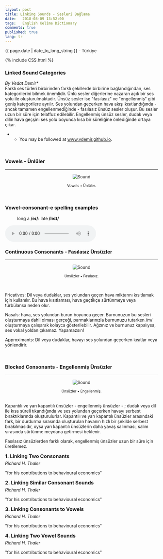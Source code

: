 ```yaml
---
layout: post
title: Linking Sounds - Sesleri Bağlama
date:   2018-08-09 13:52:00
tags:   English Kelime Dictionary
comments: true
published: true
lang: tr
---
```



<p class="meta">{{ page.date | date_to_long_string }} - Türkiye</p>

{% include CSS.html %}

### Linked Sound Categories

_By Vedat Demir*_
<br>
<i class="fas fa-paragraph fa-2x"></i> Farklı ses türleri birbirinden farklı şekillerde birbirine bağlandığından, ses kategorilerini bilmek önemlidir. Ünlü sesler diğerlerine nazaran açık bir ses yolu ile oluşturulmaktadır. Ünsüz sesler ise "fasılasız" ve "engellenmiş" gibi geniş kategorilere ayrılır. Ses yolundan geçerken hava akışı kısıtlandığında - ancak tamamen engellenmediğinde - fasılasız ünsüz sesler oluşur. Bu sesler uzun bir süre için telaffuz edilebilir. Engellenmiş ünsüz sesler, dudak veya dilin hava geçşini ses yolu boyunca  kısa bir süreliğine önlediğinde ortaya çıkar.


* * You may be followed at www.vdemir.github.io.

<br>


### Vowels - Ünlüler
***
<div class="resize" style="margin: 15px; text-align: center;">
  <img src="{{ site.baseurl }}/images/vowels.gif" alt="Sound" class="resize"  />
  <p><small>Vowels &bull; Ünlüler.</small></p>
</div>

<br>

<h3>Vowel-consonant-e spelling examples</h3><p style="margin-left:40px">long a <strong>/eɪ/</strong>: late<strong> /leɪt/</strong></p>

<audio controls>
  <source src="{{ site.baseurl }}/audio/late.mp3" type="audio/mpeg">
Your browser does not support the audio element.
</audio>

<br>

### Continuous Consonants - Fasılasız Ünsüzler
***

<div class="resize" style="margin: 15px; text-align: center;">
  <img src="{{ site.baseurl }}/images/continuous-consonants.gif" alt="Sound" class="resize"  />
  <p><small>Ünsüzler &bull; Fasılasız.</small></p>
</div>

<br>

Fricatives: Dil veya dudaklar, ses yolundan geçen hava miktarını kısıtlamak için kullanılır. Bu hava kısıtlaması, hava geçtikçe sürtünmeye veya türbülansa neden olur.

Nasals: hava, ses yolundan burun boyunca geçer. Burnunuzun bu sesleri oluşturmaya dahil olması gerçeği, parmaklarınızla burnunuzu tutarken /m/ oluşturmaya çalışarak kolayca gösterilebilir.  Ağzınız ve burnunuz kapalıysa, ses vokal yoldan çıkamaz. Yapamazsın!

Approximants: Dil veya dudaklar, havayı ses yolundan geçerken kısıtlar veya yönlendirir.

<br>

### Blocked Consonants - Engellenmiş Ünsüzler
***

<div class="resize" style="margin: 15px; text-align: center;">
  <img src="{{ site.baseurl }}/images/blocked-consonants.gif" alt="Sound" class="resize"  />
  <p><small>Ünsüzler &bull; Engellenmiş.</small></p>
</div>
<br>
Kapantılı ve yarı kapantılı ünsüzler - engellenmiş ünsüzler - ; dudak veya dil ile kısa süreli tıkandığında ve ses yolundan geçerken havayı serbest bıraktıklarında oluşturulurlar. Kapantılı ve yarı kapantılı ünsüzler arasındaki fark, bir durdurma sırasında oluşturulan havanın hızlı bir şekilde serbest bırakılmasıdır, oysa yarı kapantılı ünsüzlerin daha yavaş salınması, salım sırasında sürtünme meydana getirmesi beklenir.

Fasılasız ünsüzlerden farklı olarak, engellenmiş ünsüzler uzun bir süre için üretilemez.

<style>
img.resize {
  max-width:70%;
  max-height:70%;
}
</style>


<div style="clear:both"></div>

<style>
#choose-year-down:hover, #choose-year-up:hover {
	cursor: pointer;
}
</style>

<div style="clear:both"></div>

<div class="by_year">
		<h3 style="margin: 5px 0 5px 0; padding: 0;"><a>1. Linking Two Consonants</a></h3>
<h6 style="margin: 0 0 5px 0; padding: 0;"><a>Richard H. Thaler</a></h6>
<p>"for his contributions to behavioural economics"</p>
</div>
<div class="by_year">
		<h3 style="margin: 5px 0 5px 0; padding: 0;"><a>2. Linking Similar Consonant Sounds</a></h3>
<h6 style="margin: 0 0 5px 0; padding: 0;"><a>Richard H. Thaler</a></h6>
<p>"for his contributions to behavioural economics"</p>
</div>

<div class="by_year">
		<h3 style="margin: 5px 0 5px 0; padding: 0;"><a>3. Linking Consonants to Vowels</a></h3>
<h6 style="margin: 0 0 5px 0; padding: 0;"><a>Richard H. Thaler</a></h6>
<p>"for his contributions to behavioural economics"</p>
</div>

<div class="by_year">
		<h3 style="margin: 5px 0 5px 0; padding: 0;"><a>4. Linking Two Vowel Sounds</a></h3>
<h6 style="margin: 0 0 5px 0; padding: 0;"><a>Richard H. Thaler</a></h6>
<p>"for his contributions to behavioural economics"</p>
</div>





